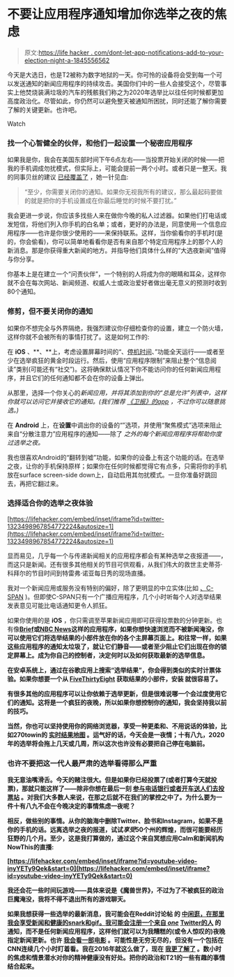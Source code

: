 # 不要让应用程序通知增加你选举之夜的焦虑

> 原文:[https://life hacker . com/dont-let-app-notifications-add-to-your-election-night-a-1845556562](https://lifehacker.com/dont-let-app-notifications-add-to-your-election-night-a-1845556562)

今天是大选日，也是T2被称为数字地狱的一天。你可怜的设备将会受到每一个可以发送通知的新闻应用程序的持续攻击。美国你们中的一些人会接受这个，尽管事实上他焚烧装满垃圾的汽车的残骸我们称之为2020年选举比以往任何时候都更加高度政治化。尽管如此，你仍然可以避免整天被通知所困扰，同时还能了解你需要了解的关键更新。也许吧。

Watch

### 找一个心智健全的伙伴，和他们一起设置一个秘密应用程序

如果我是你，我会在美国东部时间下午6点左右——当投票开始关闭的时候——把我的手机调成勿扰模式，但实际上，可能会提前一两个小时。或者只是一整天。我的同事贝丝的建议 [已经覆盖了](https://vitals.lifehacker.com/formulate-your-election-night-plan-now-1845551704) ，她一针见血:

> “至少，你需要关闭你的通知。如果你无视我所有的建议，那么最起码要做的就是把你的手机设置成在你最后睡觉的时候不要打扰。”

我会更进一步说，你应该多找些人来在做你今晚的私人过滤器。如果他们打电话或发短信，将他们列入你手机的白名单；或者，更好的办法是，同意使用一个信息应用程序——也许是你很少使用的——来保持联系。这样，当你偷看你的手机时(是的，你会偷看)，你可以简单地看看你是否有来自那个特定应用程序上的那个人的新消息。那是你获得重大新闻的地方。并指导他们具体什么样的“大选夜新闻”值得与你分享。

你基本上是在建立一个“问责伙伴”，一个特别的人将成为你的眼睛和耳朵，这样你就不会在每次网站、新闻频道、权威人士或政治爱好者做出毫无意义的预测时收到80个通知。

### 修剪，但不要关闭你的通知

如果你不想完全与外界隔绝，我强烈建议你仔细检查你的设置，建立一个防火墙，这样你就不会被所有的事情打扰了。这是如何工作的:

在 **iOS** 、**、**上，考虑设置屏幕时间的“、[停机时间](https://offspring.lifehacker.com/heres-what-you-can-do-with-apples-new-ios-12-parental-c-1829214019)、”功能全天运行——或者至少在选举疯狂的黄金时段运行。然后，使用“应用程序限制”来阻止整个“信息阅读”类别(可能还有“社交”)。这将确保默认情况下你不能访问你的任何新闻应用程序，并且它们的任何通知都不会在你的设备上弹出。

从那里，选择一个你关心的*新闻应用，并将其添加到你的“总是允许”列表中，这样你就可以访问它并接收它的通知。(我们推荐 [《卫报》的app](https://lifehacker.com/track-election-results-on-your-phone-without-breaking-y-1845532159) ，不过你可以随意挑选。)*

在 **Android** 上，在**设置**中调出你的设备的“”选项，并使用“聚焦模式”选项来阻止来自“分散注意力”应用程序的通知——除了 *之外的每个新闻应用程序将帮助你度过选举之夜。*

我也很喜欢Android的“翻转到嘘”功能，如果你的设备上有这个功能的话。在选举之夜，让你的手机保持原样；如果你在任何时候都觉得它有点多，只需将你的手机放在surface screen-side down上，自动启用其勿扰模式。一旦你准备好跳回去，再把它翻过来。

### 选择适合你的选举之夜体验

 [https://lifehacker.com/embed/inset/iframe?id=twitter-1323498967854772224&autosize=1](https://lifehacker.com/embed/inset/iframe?id=twitter-1323498967854772224&autosize=1) 

显而易见，几乎每一个与传递新闻相关的应用程序都会有某种选举之夜报道——，而这只是新闻。还有很多其他相关的节目可供观看，从我们伟大的救世主史蒂芬·科拜尔的节目时间到特雷弗·诺亚每日秀的现场直播。

我对一个新闻应用或服务没有特别的偏好，除了更明显的中立实体(比如 [、C-SPAN](https://www.c-span.org/special/?radioapp) )。但即使C-SPAN只有一个广播应用程序，几个小时听每个人对选举结果发表意见可能比电话通知更令人抓狂。

如果你使用的是 **iOS** ，你只需调至苹果新闻应用即可获得投票数的分钟更新。也有像[**Brief**](https://apps.apple.com/app/apple-store/id1475186118?mt=8)**或[**NBC News**](https://apps.nbcnews.com/mobile/)这样的应用程序，如果你想快速浏览而不被新闻淹没，你可以使用它们将选举结果的小部件放在你的各个主屏幕页面上。和往常一样，如果这些应用程序的通知太垃圾了，就让它们静音——或者至少阻止它们出现在你的锁定屏幕上。成为你自己的控制者，决定何时以及如何获取最新的选举信息。**

**在安卓系统上，通过在谷歌应用上搜索“选举结果”，你会得到类似的实时计票体验。如果你想要一个从 [FiveThirtyEight](https://fivethirtyeight.com/) 获取结果的小部件，安装 就很容易了。**

**有很多其他的应用程序可以让你依赖于选举更新，但是很难说哪一个会过度使用它们的通知。这将是一个疯狂的夜晚，所以如果你想控制你的通知，我会坚持我以前的技巧。** 

**当然，你也可以坚持使用你的网络浏览器，享受一种更柔和、不用说话的体验，比如270towin的 [实时结果地图](https://www.270towin.com/2020-election-results-live/president/) 。运气好的话，今天会是一夜情；十有八九，2020年的选举将会拖上几天或几周，所以这次也许没有必要把自己停在电脑前。**

### **也许不要把这一代人最严肃的选举看得那么严重**

**我无意油嘴滑舌。今天的赌注很大。但是如果你已经投票了(或者打算今天就投票)，那就只能这样了——除非你想在最后一刻 [参与电话银行或者开车送人们去投票站](https://lifehacker.com/how-to-help-with-the-election-today-if-youve-already-vo-1845555074) 。对我们大多数人来说，在那之后就不在我们的掌控之中了。为什么要为一件十有八九不会在今晚决定的事情焦虑一夜呢？**

**相反，做些别的事情。从你的脑海中删除Twitter、脸书和Instagram，如果不是你的手机的话。远离选举之夜的报道，试试*享受*50个州的辉煌，而很可能要经历狂野的几个月。至少，这是我打算做的，通过这个来自冥想应用Calm和新闻机构NowThis的直播:**

 **[https://lifehacker.com/embed/inset/iframe?id=youtube-video-inyYETy9Qek&start=0](https://lifehacker.com/embed/inset/iframe?id=youtube-video-inyYETy9Qek&start=0)** 

**我还会花一些时间玩游戏——具体来说是《魔兽世界》，不过为了不被疯狂的政治巨魔淹没，我将不得不退出所有的游戏聊天。**

**如果我想获得一些选举的最新消息，我可能会在Reddit讨论帖 的 [中闲逛，在那里我会享受新闻和健康的snark和gif。我可能会注册一个来自 *one*](https://reddit.com/r/politics) [Twitter的人](https://twitter.com/JessicaHuseman) 的通知，而不是任何新闻应用程序，这样他们就可以为我糟糕的(或令人惊叹的)夜晚指定新闻更新。也许 [我会看一部电影](https://lifehacker.com/10-election-themed-movies-to-watch-instead-of-the-actua-1845553004) 。可能性是无穷无尽的，但没有一个包括在CNN连续几个小时盯着看。我在2016年就这么做了，现在 [我更了解了](https://vitals.lifehacker.com/formulate-your-election-night-plan-now-1845551704) 。数小时的焦虑和情景潜水对你的精神健康没有好处。把你的政治和T21的一些有趣的事情结合起来。**